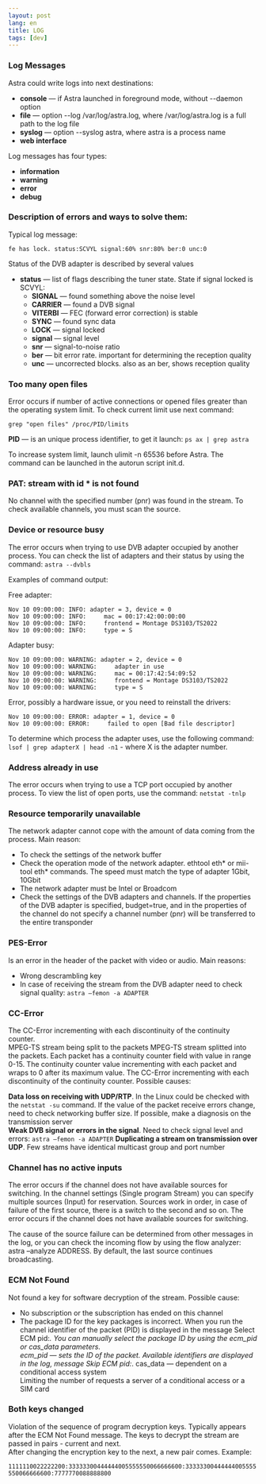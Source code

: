 ```yaml
---
layout: post
lang: en
title: LOG 
tags: [dev]
---
```


### Log Messages

<!-- more -->

Astra could write logs into next destinations:

- **console** — if Astra launched in foreground mode, without --daemon option
- **file** — option --log /var/log/astra.log, where /var/log/astra.log is a full path to the log file
- **syslog** — option --syslog astra, where astra is a process name
- **web interface**

Log messages has four types:  
- **information**  
- **warning**  
- **error**  
- **debug**  

### Description of errors and ways to solve them:

Typical log message:

```
fe has lock. status:SCVYL signal:60% snr:80% ber:0 unc:0
```
Status of the DVB adapter is described by several values

- **status** — list of flags describing the tuner state. State if signal locked is SCVYL:
    - **SIGNAL** — found something above the noise level
    - **CARRIER** — found a DVB signal
    - **VITERBI** — FEC (forward error correction) is stable
    - **SYNC** — found sync data
    - **LOCK** — signal locked
    - **signal** — signal level
    - **snr** — signal-to-noise ratio
    - **ber** — bit error rate. important for determining the reception quality
    - **unc** — uncorrected blocks. also as an ber, shows reception quality


### Too many open files

Error occurs if number of active connections or opened files greater than the operating system limit. To check current limit use next command:
```
grep "open files" /proc/PID/limits
```
**PID** — is an unique process identifier, to get it launch: `ps ax | grep astra`

To increase system limit, launch ulimit -n 65536 before Astra. The command can be launched in the autorun script init.d.


### PAT: stream with id * is not found
No channel with the specified number (pnr) was found in the stream. To check available channels, you must scan the source.


### Device or resource busy
The error occurs when trying to use DVB adapter occupied by another process. You can check the list of adapters and their status by using the command:
`astra --dvbls` 

Examples of command output:  

Free adapter:  
```
Nov 10 09:00:00: INFO: adapter = 3, device = 0
Nov 10 09:00:00: INFO:     mac = 00:17:42:00:00:00
Nov 10 09:00:00: INFO:     frontend = Montage DS3103/TS2022
Nov 10 09:00:00: INFO:     type = S
```

Adapter busy:  
```
Nov 10 09:00:00: WARNING: adapter = 2, device = 0
Nov 10 09:00:00: WARNING:     adapter in use
Nov 10 09:00:00: WARNING:     mac = 00:17:42:54:09:52
Nov 10 09:00:00: WARNING:     frontend = Montage DS3103/TS2022
Nov 10 09:00:00: WARNING:     type = S
```

Error, possibly a hardware issue, or you need to reinstall the drivers:  
```
Nov 10 09:00:00: ERROR: adapter = 1, device = 0
Nov 10 09:00:00: ERROR:     failed to open [Bad file descriptor]
```

To determine which process the adapter uses, use the following command:
`lsof | grep adapterX | head -n1`  - where X is the adapter number.

### Address already in use

The error occurs when trying to use a TCP port occupied by another process. To view the list of open ports, use the command:
`netstat -tnlp`

### Resource temporarily unavailable

The network adapter cannot cope with the amount of data coming from the process. Main reason:

- To check the settings of the network buffer
- Check the operation mode of the network adapter. ethtool eth* or mii-tool eth* commands. The speed must match the type of adapter 1Gbit, 10Gbit
- The network adapter must be Intel or Broadcom
- Check the settings of the DVB adapters and channels. If the properties of the DVB adapter is specified, budget=true, and in the properties of the channel do not specify a channel number (pnr) will be transferred to the entire transponder

### PES-Error

ls an error in the header of the packet with video or audio. Main reasons:

- Wrong descrambling key
- In case of receiving the stream from the DVB adapter need to check signal quality: `astra –femon -a ADAPTER`

### CC-Error

The CC-Error incrementing with each discontinuity of the continuity counter.  
MPEG-TS stream being split to the packets MPEG-TS stream splitted into the packets. 
Each packet has a continuity counter field with value in range 0-15. The continuity counter value incrementing with each packet and wraps to 0 after its maximum value. 
The CC-Error incrementing with each discontinuity of the continuity counter. Possible causes:  

**Data loss on receiving with UDP/RTP**. In the Linux could be checked with the `netstat -su` command. If the value of the packet receive errors change, need to check networking buffer size. If possible, make a diagnosis on the transmission server  
**Weak DVB signal or errors in the signal**. Need to check signal level and errors: `astra –femon -a ADAPTER`
**Duplicating a stream on transmission over UDP**. Few streams have identical multicast group and port number  

### Channel has no active inputs

The error occurs if the channel does not have available sources for switching.
In the channel settings (Single program Stream) you can specify multiple sources (Input) for reservation. Sources work in order, in case of failure of the first source, there is a switch to the second and so on. The error occurs if the channel does not have available sources for switching.

The cause of the source failure can be determined from other messages in the log, or you can check the incoming flow by using the flow analyzer: astra –analyze ADDRESS. By default, the last source continues broadcasting. 


### ECM Not Found

Not found a key for software decryption of the stream. Possible cause:  

- No subscription or the subscription has ended on this channel  
- The package ID for the key packages is incorrect. When you run the channel identifier of the packet (PID) is displayed in the message Select ECM pid:*. You can manually select the package ID by using the ecm_pid or cas_data parameters.  
ecm_pid — sets the ID of the packet. Available identifiers are displayed in the log, message Skip ECM pid:*.
cas_data — dependent on a conditional access system  
Limiting the number of requests a server of a conditional access or a SIM card  

### Both keys changed

Violation of the sequence of program decryption keys. Typically appears after the ECM Not Found message. 
The keys to decrypt the stream are passed in pairs - current and next.   
After changing the encryption key to the next, a new pair comes. Example:  

`1111110022222200:33333300444444005555550066666600:33333300444444005555550066666600:7777770088888800`
